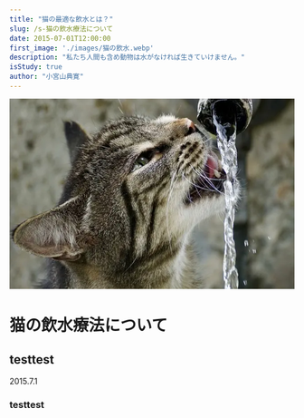 ```yaml
---
title: "猫の最適な飲水とは？"
slug: /s-猫の飲水療法について
date: 2015-07-01T12:00:00
first_image: './images/猫の飲水.webp'
description: "私たち人間も含め動物は水がなければ生きていけません。"
isStudy: true
author: "小宮山典寛"
---
```


![イメージ](./images/猫の飲水.webp)
# 猫の飲水療法について 

## testtest
2015.7.1

### testtest